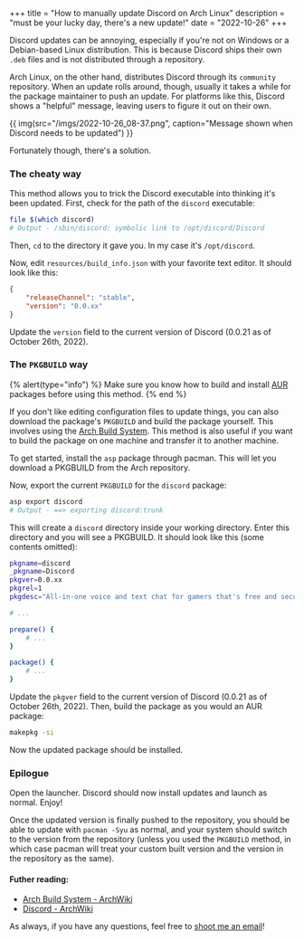 +++
title = "How to manually update Discord on Arch Linux"
description = "must be your lucky day, there's a new update!"
date = "2022-10-26"
+++

Discord updates can be annoying, especially if you're not on Windows or a Debian-based Linux distribution. This is because Discord ships their own `.deb` files and is not distributed through a repository.

Arch Linux, on the other hand, distributes Discord through its `community` repository. When an update rolls around, though, usually it takes a while for the package maintainer to push an update. For platforms like this, Discord shows a "helpful" message, leaving users to figure it out on their own.

{{ img(src="/imgs/2022-10-26_08-37.png", caption="Message shown when Discord needs to be updated") }}

Fortunately though, there's a solution.

### The cheaty way

This method allows you to trick the Discord executable into thinking it's been updated. First, check for the path of the `discord` executable:

```sh
file $(which discord)
# Output - /sbin/discord: symbolic link to /opt/discord/Discord
```

Then, `cd` to the directory it gave you. In my case it's `/opt/discord`.

Now, edit `resources/build_info.json` with your favorite text editor. It should look like this:

```json
{
    "releaseChannel": "stable",
    "version": "0.0.xx"
}
```

Update the `version` field to the current version of Discord (0.0.21 as of October 26th, 2022).

### The `PKGBUILD` way

{% alert(type="info") %}
Make sure you know how to build and install [AUR](https://aur.archlinux.org/) packages before using this method.
{% end %}

If you don't like editing configuration files to update things, you can also download the package's `PKGBUILD` and build the package yourself. This involves using the [Arch Build System](https://wiki.archlinux.org/title/Arch_Build_System). This method is also useful if you want to build the package on one machine and transfer it to another machine.


To get started, install the `asp` package through pacman. This will let you download a PKGBUILD from the Arch repository.

Now, export the current `PKGBUILD` for the `discord` package:

```sh
asp export discord
# Output - ==> exporting discord:trunk
```

This will create a `discord` directory inside your working directory. Enter this directory and you will see a PKGBUILD. It should look like this (some contents omitted):

```sh
pkgname=discord
_pkgname=Discord
pkgver=0.0.xx
pkgrel=1
pkgdesc="All-in-one voice and text chat for gamers that's free and secure."

# ...

prepare() {
    # ...
}

package() {
    # ...
}
```

Update the `pkgver` field to the current version of Discord (0.0.21 as of October 26th, 2022). Then, build the package as you would an AUR package:

```sh
makepkg -si
```

Now the updated package should be installed.

### Epilogue

Open the launcher. Discord should now install updates and launch as normal. Enjoy!

Once the updated version is finally pushed to the repository, you should be able to update with `pacman -Syu` as normal, and your system should switch to the version from the repository (unless you used the `PKGBUILD` method, in which case pacman will treat your custom built version and the version in the repository as the same).

#### Futher reading:

 - [Arch Build System - ArchWiki](https://wiki.archlinux.org/title/Arch_Build_System#Retrieve_PKGBUILD_source)
 - [Discord - ArchWiki](https://wiki.archlinux.org/title/Discord#Discord_asks_for_an_update_not_yet_available_in_the_repository)

As always, if you have any questions, feel free to [shoot me an email](mailto:yash@karx.xyz)!
